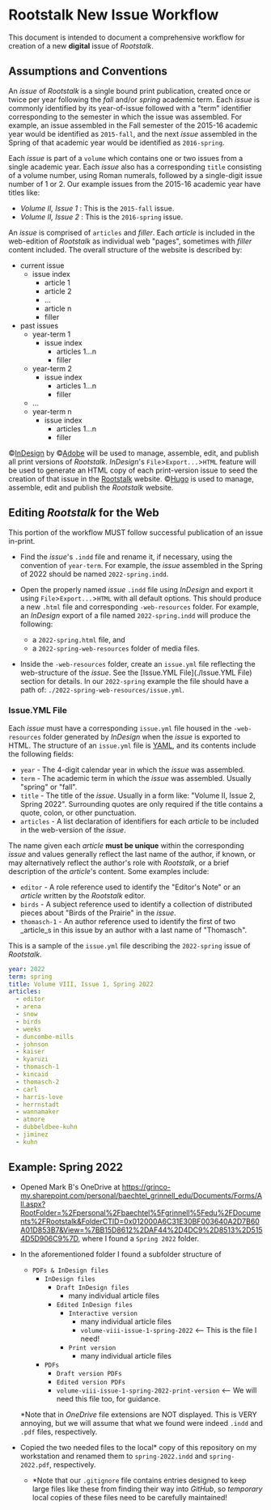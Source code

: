 # Rootstalk New Issue Workflow

This document is intended to document a comprehensive workflow for creation of a new **digital** issue of _Rootstalk_.

## Assumptions and Conventions

An _issue_ of _Rootstalk_ is a single bound print publication, created once or twice per year following the _fall_ and/or _spring_ academic term.  Each _issue_ is commonly identified by its year-of-issue followed with a "term" identifier corresponding to the semester in which the issue was assembled.  For example, an issue assembled in the Fall semester of the 2015-16 academic year would be identified as `2015-fall`, and the next _issue_ assembled in the Spring of that academic year would be identified as `2016-spring`.

Each _issue_ is part of a `volume` which contains one or two issues from a single academic year.  Each _issue_ also has a corresponding `title` consisting of a volume number, using Roman numerals, followed by a single-digit issue number of 1 or 2.  Our example issues from the 2015-16 academic year have titles like:

  - _Volume II, Issue 1_ : This is the `2015-fall` issue.
  - _Volume II, Issue 2_ : This is the `2016-spring` issue.

An _issue_ is comprised of `articles` and _filler_. Each _article_ is  included in the web-edition of _Rootstalk_ as individual web "pages", sometimes with _filler_ content included.  The overall structure of the website is described by:

  - current issue
    - issue index
      - article 1
      - article 2
      - ...
      - article n
      - filler
  - past issues
    - year-term 1
      - issue index
        - articles 1...n
        - filler
    - year-term 2
      - issue index
        - articles 1...n
        - filler
    - ...
    - year-term n
      - issue index
        - articles 1...n
        - filler

&copy;[InDesign](https://www.adobe.com/products/indesign) by &copy;[Adobe](https://www.adobe.com) will be used to manage, assemble, edit, and publish all print versions of _Rootstalk_.  _InDesign_'s `File`>`Export...`>`HTML` feature will be used to generate an HTML copy of each print-version issue to seed the creation of that issue in the [Rootstalk](https://rootstalk.grinnell.edu) website.  &copy;[Hugo](https://gohugo.io) is used to manage, assemble, edit and publish the _Rootstalk_ website. 

## Editing _Rootstalk_ for the Web

This portion of the workflow MUST follow successful publication of an issue in-print.

  - Find the _issue_'s `.indd` file and rename it, if necessary, using the convention of `year-term`.  For example, the _issue_ assembled in the Spring of 2022 should be named `2022-spring.indd`.
  
  - Open the properly named _issue_ `.indd` file using _InDesign_ and export it using `File`>`Export...`>`HTML` with all default options.  This should produce a new `.html` file and corresponding `-web-resources` folder.  For example, an _InDesign_ export of a file named `2022-spring.indd` will produce the following:
    - a `2022-spring.html` file, and 
    - a `2022-spring-web-resources` folder of media files. 
  
  - Inside the `-web-resources` folder, create an `issue.yml` file reflecting the web-structure of the _issue_.  See the [Issue.YML File](./Issue.YML File) section for details.  In our `2022-spring` example the file should have a path of: `./2022-spring-web-resources/issue.yml`.
  
### Issue.YML File

Each _issue_ must have a corresponding `issue.yml` file housed in the `-web-resources` folder generated by _InDesign_ when the _issue_ is exported to HTML.  The structure of an `issue.yml` file is [YAML](https://yaml.org), and its contents include the following fields:
  - `year` - The 4-digit calendar year in which the _issue_ was assembled.
  - `term` - The academic term in which the _issue_ was assembled.  Usually "spring" or "fall".
  - `title` - The title of the _issue_.  Usually in a form like: "Volume II, Issue 2, Spring 2022".  Surrounding quotes are only required if the title contains a quote, colon, or other punctuation.
  - `articles` - A list declaration of identifiers for each _article_ to be included in the web-version of the _issue_.

The name given each _article_ **must be unique** within the corresponding _issue_ and values generally reflect the last name of the author, if known, or may alternatively reflect the author's role with _Rootstalk_, or a brief description of the _article_'s content.  Some examples include:

  - `editor` - A role reference used to identify the "Editor's Note" or an _article_ written by the _Rootstalk_ editor.
  - `birds` - A subject reference used to identify a collection of distributed pieces about "Birds of the Prairie" in the _issue_.
  - `thomasch-1` - An author reference used to identify the first of two _article_s in this issue by an author with a last name of "Thomasch".

This is a sample of the `issue.yml` file describing the `2022-spring` issue of _Rootstalk_.

```yml
year: 2022
term: spring
title: Volume VIII, Issue 1, Spring 2022
articles:
  - editor
  - arena
  - snow
  - birds
  - weeks  
  - duncombe-mills  
  - johnson    
  - kaiser 
  - kyaruzi  
  - thomasch-1  
  - kincaid  
  - thomasch-2  
  - carl  
  - harris-love  
  - herrnstadt  
  - wannamaker  
  - atmore  
  - dubbeldbee-kuhn  
  - jiminez  
  - kuhn  
```

## Example: Spring 2022

- Opened Mark B's OneDrive at https://grinco-my.sharepoint.com/personal/baechtel_grinnell_edu/Documents/Forms/All.aspx?RootFolder=%2Fpersonal%2Fbaechtel%5Fgrinnell%5Fedu%2FDocuments%2FRootstalk&FolderCTID=0x012000A6C31E30BF003640A2D7B60A01D853B7&View=%7BB15D8612%2DAF44%2D4DC9%2D8513%2D5154D5D906C9%7D, where I found a `Spring 2022` folder.

- In the aforementioned folder I found a subfolder structure of 
  - `PDFs & InDesign files`
    - `InDesign files`
      - `Draft InDesign files`
        - many individual article files
      - `Edited InDesign files`
        - `Interactive version`
          - many individual article files
          - `volume-viii-issue-1-spring-2022`   <-- This is the file I need!
        - `Print version`
          - many individual article files
    - `PDFs`
      - `Draft version PDFs`
      - `Edited version PDFs`
      - `volume-viii-issue-1-spring-2022-print-version`  <-- We will need this file too, for guidance.

  *Note that in _OneDrive_ file extensions are NOT displayed.  This is VERY annoying, but we will assume that what we found were indeed `.indd` and `.pdf` files, respectively.

- Copied the two needed files to the local* copy of this repository on my workstation and renamed them to `spring-2022.indd` and `spring-2022.pdf`, respectively.

  - *Note that our `.gitignore` file contains entries designed to keep large files like these from finding their way into _GitHub_, so _temporary_ local copies of these files need to be carefully maintained!


